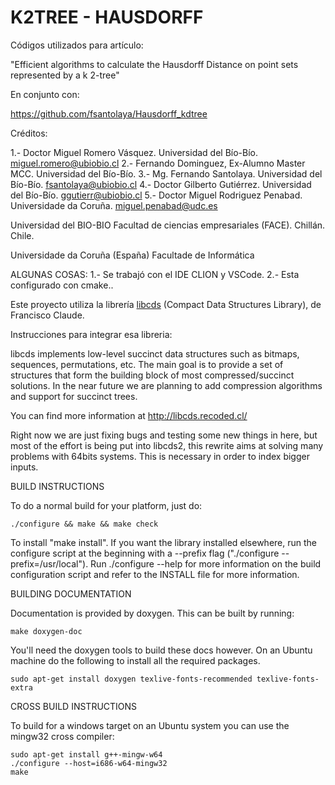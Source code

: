 # K2TREE - HAUSDORFF 
Códigos utilizados para artículo: 

"Efficient algorithms to calculate the Hausdorff
Distance on point sets represented by a k 2-tree"

En conjunto con:

https://github.com/fsantolaya/Hausdorff_kdtree



Créditos:

1.- Doctor Miguel Romero Vásquez. Universidad del Bío-Bío. miguel.romero@ubiobio.cl 
2.- Fernando Dominguez, Ex-Alumno Master MCC. Universidad del Bío-Bío. 
3.- Mg. Fernando Santolaya. Universidad del Bío-Bío. fsantolaya@ubiobio.cl 
4.- Doctor Gilberto Gutiérrez. Universidad del Bío-Bío. ggutierr@ubiobio.cl 
5.- Doctor Miguel Rodriguez Penabad. Universidade da Coruña. miguel.penabad@udc.es

Universidad del BIO-BIO Facultad de ciencias empresariales (FACE). Chillán. Chile.

Universidade da Coruña (España) Facultade de Informática

ALGUNAS COSAS: 
1.- Se trabajó con el IDE CLION y VSCode.
2.- Esta configurado con cmake..






Este proyecto utiliza la librería [libcds](https://github.com/fclaude/libcds) (Compact Data Structures Library), de Francisco Claude.

Instrucciones para integrar esa libreria: 

libcds implements low-level succinct data structures such as bitmaps,
sequences, permutations, etc. The main goal is to provide a set of
structures that form the building block of most compressed/succinct
solutions. In the near future we are planning to add compression
algorithms and support for succinct trees.

You can find more information at http://libcds.recoded.cl/

Right now we are just fixing bugs and testing some new things in here,
but most of the effort is being put into libcds2, this rewrite aims at
solving many problems with 64bits systems. This is necessary in order
to index bigger inputs.

BUILD INSTRUCTIONS

To do a normal build for your platform, just do:

    ./configure && make && make check

To install "make install".  If you want the library installed elsewhere,
run the configure script at the beginning with a --prefix flag
("./configure --prefix=/usr/local").  Run ./configure --help for more
information on the build configuration script and refer to the INSTALL
file for more information.

BUILDING DOCUMENTATION

Documentation is provided by doxygen. This can be built by running:

    make doxygen-doc

You'll need the doxygen tools to build these docs however. On an Ubuntu
machine do the following to install all the required packages.

    sudo apt-get install doxygen texlive-fonts-recommended texlive-fonts-extra

CROSS BUILD INSTRUCTIONS

To build for a windows target on an Ubuntu system you can use the mingw32
cross compiler:

    sudo apt-get install g++-mingw-w64
    ./configure --host=i686-w64-mingw32
    make